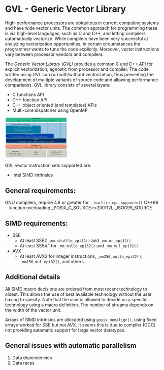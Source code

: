 # GVL - Generic Vector Library

High-performance processors are ubiquitous in current computing systems
and have wide vector units.
The common approach for programming these is via high-level languages,
such as C and C++, and letting compilers automatically vectorize.
While compilers have been very successful at analyzing vectorization
opportunities, in certain circumstances the programmer wants to tune the code
explicitly.
Moreover, vector instructions vary between processor vendors and compilers.

The *Generic Vector Library (GVL)* provides a common C and C++ API for explicit
vectorization, agnostic from processor and compiler.
The code written using GVL can run with/without vectorization, thus preventing
the development of multiple variants of source code and allowing performance
comparisons.
GVL library consists of several layers:
- C functions API
- C++ function API
- C++ object oriented (and templates) APIs
- Multi-core dispatcher using OpenMP

<img src="doc/figures/gvl_arch.png" alt="GVL Architecture" width="200"/>

GVL vector instruction sets supported are:
- Intel SIMD intrinsics


## General requirements:

GNU compilers, require 4.8 or greater for `__builtin_cpu_supports()`
    C++98 - function overloading
    _POSIX_C_SOURCE>=200112L
    _ISOC99_SOURCE


## SIMD requirements:

- SSE
    - At least SSE2 `_mm_shuffle_epi32()` and `_mm_or_epi32()`
    - At least SSE4.1 for `_mm_mullo_epi32()` and `_mm_mul_epi32()`
- AVX
    - At least AVX2 for integer instructions, `_mm256_mullo_epi32()`,
      `_mm256_mul_epi32()`, and others


## Additional details

All SIMD macro decisions are ordered from most recent technology to oldest.
This allows the use of best available technology without the user having to
specify.
Note that the user is allowed to decide on a specific technology using a macro
definition.
The number of streams depends on the width of the vector unit.

Arrays of SIMD intrinsics are allocated using `posix_memalign()`,
using fixed arrays worked for SSE but not AVX.
It seems this is due to compiler (GCC) not providing automatic
support for large vector datatypes.


## General issues with automatic parallelism

1. Data dependencies
1. Data races
